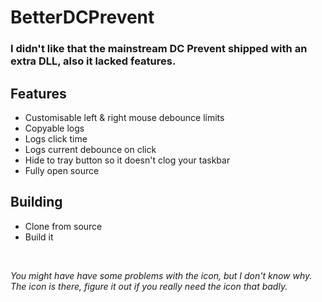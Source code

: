 # BetterDCPrevent

### I didn't like that the mainstream DC Prevent shipped with an extra DLL, also it lacked features.

## Features
- Customisable left & right mouse debounce limits
- Copyable logs
- Logs click time
- Logs current debounce on click
- Hide to tray button so it doesn't clog your taskbar
- Fully open source

## Building
- Clone from source
- Build it
<br>

*You might have have some problems with the icon, but I don't know why. The icon is there, figure it out if you really need the icon that badly.*
